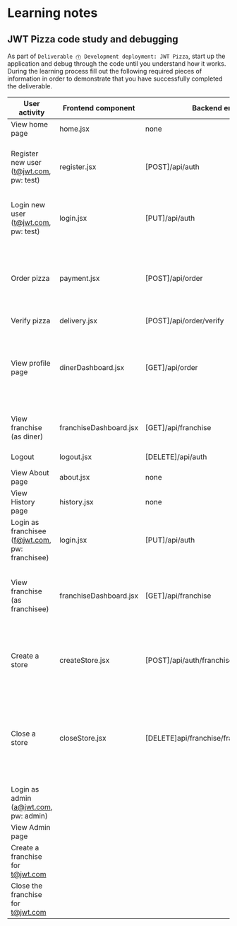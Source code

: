 # Learning notes

## JWT Pizza code study and debugging

As part of `Deliverable ⓵ Development deployment: JWT Pizza`, start up the application and debug through the code until you understand how it works. During the learning process fill out the following required pieces of information in order to demonstrate that you have successfully completed the deliverable.

| User activity                                       | Frontend component | Backend endpoints | Database SQL                                   |
| --------------------------------------------------- | ------------------ | ----------------- | ---------------------------------------------- |
| View home page                                      |     home.jsx       |  none             |    none                                        |
| Register new user<br/>(t@jwt.com, pw: test)         |  register.jsx      | [POST]/api/auth   |  INSERT INTO user (name, email, password) VALUES (?, ?, ?)<br/>INSERT INTO userRole (userId, role, objectId) VALUES (?, ?, ?) |
| Login new user<br/>(t@jwt.com, pw: test)            |  login.jsx         | [PUT]/api/auth    | SELECT * FROM user WHERE email=?<br> SELECT * FROM userRole WHERE userId=? |
| Order pizza                                         | payment.jsx        | [POST]/api/order  | INSERT INTO dinerOrder (dinerId, franchiseId, storeId, date) VALUES (?, ?, ?, now()) <br/> INSERT INTO orderItem (orderId, menuId, description, price) VALUES (?, ?, ?, ?)|
| Verify pizza                                        |   delivery.jsx     | [POST]/api/order/verify | none                   |
| View profile page                                   | dinerDashboard.jsx | [GET]/api/order   | SELECT id, franchiseId, storeId, date FROM dinerOrder WHERE dinerId=? LIMIT ${offset},${config.db.listPerPage}<br/> SELECT id, menuId, description, price FROM orderItem WHERE orderId=?                                     |
| View franchise<br/>(as diner)                       | franchiseDashboard.jsx | [GET]/api/franchise |  SELECT objectId FROM userRole WHERE role='franchisee' AND userId=?|
| Logout                                              | logout.jsx         |[DELETE]/api/auth  |  DELETE FROM auth WHERE token=?                |
| View About page                                     | about.jsx                  |   none                |                  none                              |
| View History page                                   |      history.jsx              |    none               |                none                                |
| Login as franchisee<br/>(f@jwt.com, pw: franchisee) |   login.jsx                 |    [PUT]/api/auth               | SELECT * FROM user WHERE email=?<br> SELECT * FROM userRole WHERE userId=?                                               |
| View franchise<br/>(as franchisee)                  |    franchiseDashboard.jsx                |  [GET]/api/franchise                 |  SELECT objectId FROM userRole WHERE role='franchisee' AND userId=? <br/> SELECT id, name FROM franchise WHERE id in (${franchiseIds.join(',')})                                             |
| Create a store                                      |  createStore.jsx                  |  [POST]/api/auth/franchiseid/store                 | SELECT u.id, u.name, u.email FROM userRole AS ur JOIN user AS u ON u.id=ur.userId WHERE ur.objectId=? AND ur.role='franchisee'                                               |
| Close a store                                       | closeStore.jsx                   | [DELETE]api/franchise/franchiseid/store/storeid                  |  SELECT u.id, u.name, u.email FROM userRole AS ur JOIN user AS u ON u.id=ur.userId WHERE ur.objectId=? AND ur.role='franchisee'<br/> DELETE FROM store WHERE franchiseId=? AND id=?                                              |
| Login as admin<br/>(a@jwt.com, pw: admin)           |                    |                   |                                                |
| View Admin page                                     |                    |                   |                                                |
| Create a franchise for t@jwt.com                    |                    |                   |                                                |
| Close the franchise for t@jwt.com                   |                    |                   |                                                |
